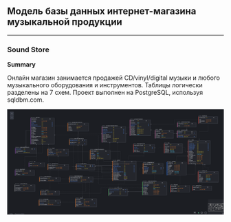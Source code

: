 ## Модель базы данных интернет-магазина музыкальной продукции
---
### Sound Store

**Summary**

Онлайн магазин занимается продажей CD/vinyl/digital музыки и любого музыкального оборудования и инструментов. Таблицы логически разделены на 7 схем. Проект выполнен на PostgreSQL, используя sqldbm.com.

![schema](https://github.com/maxyustus/RDBM_OTUS/blob/main/24.%20Sound%20Store%20Project/sound_store.jpeg)
